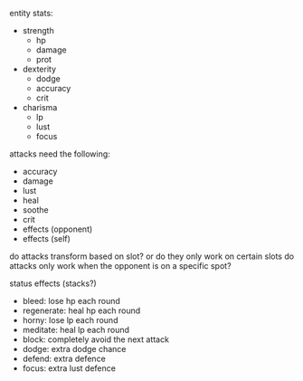 entity stats:

- strength
  - hp
  - damage
  - prot
- dexterity
  - dodge
  - accuracy
  - crit
- charisma
  - lp
  - lust
  - focus

attacks need the following:

- accuracy
- damage
- lust
- heal
- soothe
- crit
- effects (opponent)
- effects (self)

do attacks transform based on slot? or do they only work on certain slots
do attacks only work when the opponent is on a specific spot?

status effects (stacks?)

- bleed: lose hp each round
- regenerate: heal hp each round
- horny: lose lp each round
- meditate: heal lp each round
- block: completely avoid the next attack
- dodge: extra dodge chance
- defend: extra defence
- focus: extra lust defence
